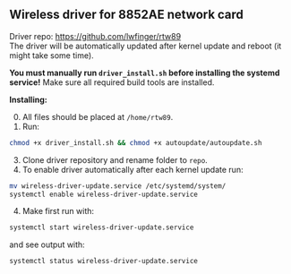 ## Wireless driver for 8852AE network card

Driver repo: https://github.com/lwfinger/rtw89 \
The driver will be automatically updated after kernel update and reboot (it might take some time).

**You must manually run `driver_install.sh` before installing the systemd service!**
Make sure all required build tools are installed.

**Installing:**

0. All files should be placed at `/home/rtw89`.
1. Run:
```sh
chmod +x driver_install.sh && chmod +x autoupdate/autoupdate.sh
```
3. Clone driver repository and rename folder to `repo`.
4. To enable driver automatically after each kernel update run: 
```sh
mv wireless-driver-update.service /etc/systemd/system/
systemctl enable wireless-driver-update.service
```
4. Make first run with:
```sh
systemctl start wireless-driver-update.service
```
and see output with:
```sh
systemctl status wireless-driver-update.service
```